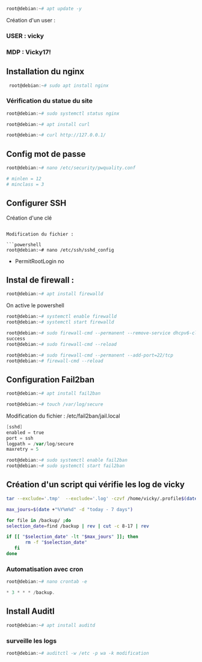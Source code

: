 ```powershell
root@debian:~# apt update -y 
```
Création d'un user :

### USER : vicky
### MDP : Vicky17!

## Installation du nginx

```powershell
 root@debian:~# sudo apt install nginx
```
### Vérification du statue du site 
```powershell
root@debian:~# sudo systemctl status nginx
```
```powershell
root@debian:~# apt install curl
```
```powershell
root@debian:~# curl http://127.0.0.1/
```
## Config mot de passe

```powershell
root@debian:~# nano /etc/security/pwquality.conf
```
```powershell
# minlen = 12
# minclass = 3
```

## Configurer SSH 

Création d'une clé
```

Modification du fichier : 

```powershell
root@debian:~# nano /etc/ssh/sshd_config
```
- PermitRootLogin no

## Instal de firewall :

```powershell
root@debian:~# apt install firewalld
```
On active le powershell
```powershell
root@debian:~# systemctl enable firewalld
root@debian:~# systemctl start firewalld
```
```powershell
root@debian:~# sudo firewall-cmd --permanent --remove-service dhcpv6-client
success
root@debian:~# sudo firewall-cmd --reload
```
```powershell 
root@debian:~# sudo firewall-cmd --permanent --add-port=22/tcp
root@debian:~# firewall-cmd --reload
```


## Configuration Fail2ban

```powershell
root@debian:~# apt install fail2ban
```
```powershell
root@debian:~# touch /var/log/secure
```

Modification du fichier : /etc/fail2ban/jail.local

```powershell 
[sshd]
enabled = true
port = ssh
logpath = /var/log/secure
maxretry = 5
```

```powershell
root@debian:~# sudo systemctl enable fail2ban
root@debian:~# sudo systemctl start fail2ban
```

## Création d'un script qui vérifie les log de vicky

 ```bash                                                             #!/bin/bash
tar --exclude='.tmp'  --exclude='.log' -czvf /home/vicky/.profile$(date +\%F).tar.gz /mnt/secure_data

max_jours=$(date +"%Y%m%d" -d "today - 7 days")

for file in /backup/ ;do
selection_date=find /backup | rev | cut -c 8-17 | rev

if [[ "$selection_date" -lt "$max_jours" ]]; then
        rm -f "$selection_date"
    fi
done
```

### Automatisation avec cron 

```powershell
root@debian:~# nano crontab -e
```
```powershell
* 3 * * * /backup.
```

## Install Auditl 

```powershell
root@debian:~# apt install auditd
```

### surveille les logs 

```powershell
root@debian:~# auditctl -w /etc -p wa -k modification
```




